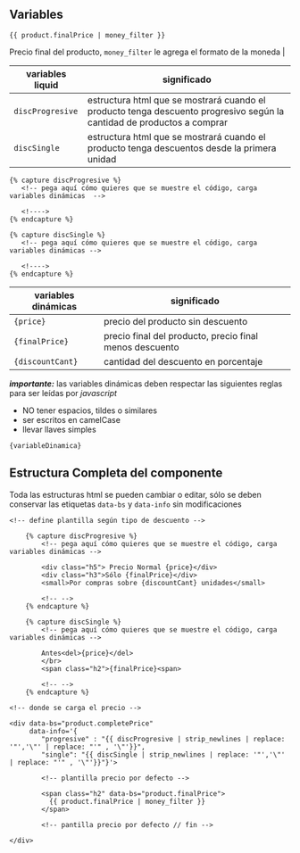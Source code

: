 ## Variables 
``` 
{{ product.finalPrice | money_filter }}
```
Precio final del producto, `money_filter` le agrega el formato de la moneda |

| variables liquid | significado | 
| --- | --- |
| `discProgresive` | estructura html que se mostrará cuando el producto tenga descuento progresivo según la cantidad de productos a comprar |
| `discSingle` | estructura html que se mostrará cuando el producto tenga descuentos desde la primera unidad|

```django
{% capture discProgresive %}
   <!-- pega aquí cómo quieres que se muestre el código, carga variables dinámicas  -->

   <!---->
{% endcapture %}

{% capture discSingle %}
   <!-- pega aquí cómo quieres que se muestre el código, carga variables dinámicas -->

   <!---->
{% endcapture %}
```

| variables dinámicas | significado |
| ---- | ---- |
|`{price}`| precio del producto sin descuento | 
|`{finalPrice}`| precio final del producto, precio final menos descuento | 
|`{discountCant}`| cantidad del descuento en porcentaje |
 
***importante:*** las variables dinámicas deben respectar las siguientes reglas para ser leídas por _javascript_
 * NO tener espacios, tildes o similares
 * ser escritos en camelCase
 * llevar llaves simples

 `{variableDinamica}`

## Estructura Completa del componente

Toda las estructuras html se pueden cambiar o editar, sólo se deben conservar las etiquetas `data-bs` y `data-info` sin modificaciones
```django
<!-- define plantilla según tipo de descuento -->

    {% capture discProgresive %}
        <!-- pega aquí cómo quieres que se muestre el código, carga variables dinámicas -->
        
        <div class="h5"> Precio Normal {price}</div>
        <div class="h3">Sólo {finalPrice}</div>
        <small>Por compras sobre {discountCant} unidades</small>

        <!-- -->
    {% endcapture %}
        
    {% capture discSingle %}
        <!-- pega aquí cómo quieres que se muestre el código, carga variables dinámicas -->

        Antes<del>{price}</del>
        </br>
        <span class="h2">{finalPrice}<span>

        <!-- -->
    {% endcapture %}
        
<!-- donde se carga el precio --> 

<div data-bs="product.completePrice" 
     data-info='{
        "progresive" : "{{ discProgresive | strip_newlines | replace: '"','\"' | replace: "'" , '\"'}}",
        "single": "{{ discSingle | strip_newlines | replace: '"','\"' | replace: "'" , '\"'}}"}'>
        
        <!-- plantilla precio por defecto -->

        <span class="h2" data-bs="product.finalPrice">
          {{ product.finalPrice | money_filter }}
        </span>
  
        <!-- pantilla precio por defecto // fin --> 
    
</div>
```

